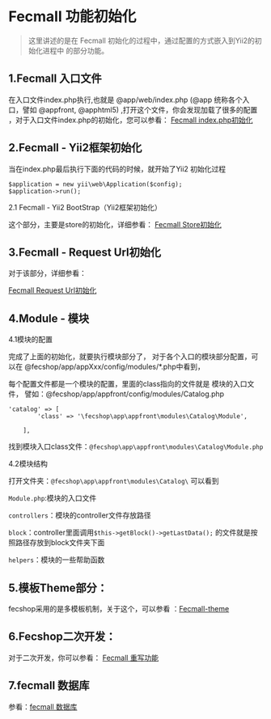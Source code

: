 Fecmall 功能初始化
==================

> 这里讲述的是在 Fecmall 初始化的过程中，通过配置的方式嵌入到Yii2的初始化进程中
> 的部分功能。

1.Fecmall 入口文件
-----------------

在入口文件index.php执行,也就是 @app/web/index.php (@app 统称各个入口，譬如 @appfront, @apphtml5)
,打开这个文件，你会发现加载了很多的配置
，对于入口文件index.php的初始化，您可以参看：
[Fecmall index.php初始化](fecshop-init-index.md)


2.Fecmall - Yii2框架初始化
------------

当在index.php最后执行下面的代码的时候，就开始了Yii2 初始化过程

```
$application = new yii\web\Application($config);
$application->run();
```

2.1 Fecmall - Yii2 BootStrap（Yii2框架初始化）

这个部分，主要是store的初始化，详细参看：
[Fecmall Store初始化](fecmall-init-store.md)

3.Fecmall - Request Url初始化
------------------

对于该部分，详细参看：

[Fecmall Request Url初始化](Fecmall-init-request-url.md)

4.Module - 模块
------------

4.1模块的配置

完成了上面的初始化，就要执行模块部分了，
对于各个入口的模块部分配置，可以在
@fecshop/app/appXxx/config/modules/*.php中看到，

每个配置文件都是一个模块的配置，里面的class指向的文件就是
模块的入口文件，
譬如：@fecshop/app/appfront/config/modules/Catalog.php

```
'catalog' => [
        'class' => '\fecshop\app\appfront\modules\Catalog\Module',

    ],
```

找到模块入口class文件：`@fecshop\app\appfront\modules\Catalog\Module.php`


4.2模块结构

打开文件夹：`@fecshop\app\appfront\modules\Catalog\` 可以看到

`Module.php`:模块的入口文件

`controllers`：模块的controller文件存放路径

`block`：controller里面调用`$this->getBlock()->getLastData();`
的文件就是按照路径存放到block文件夹下面

`helpers`：模块的一些帮助函数

5.模板Theme部分：
------------

fecshop采用的是多模板机制，关于这个，可以参看
：[Fecmall-theme](fecmall-theme.md)


6.Fecshop二次开发：
------------

对于二次开发，你可以参看：
[Fecmall 重写功能](fecmall-rewrite-func.md)


7.fecmall 数据库
------------

参看：[fecmall 数据库](fecmall-database.md)









